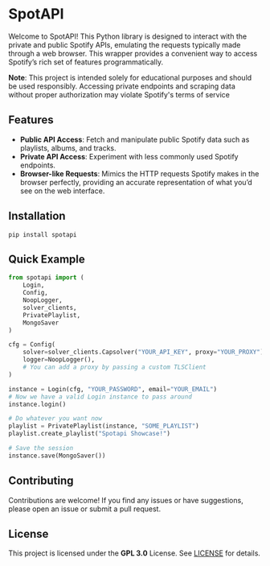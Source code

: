 # SpotAPI

Welcome to SpotAPI! This Python library is designed to interact with the private and public Spotify APIs, emulating the requests typically made through a web browser. This wrapper provides a convenient way to access Spotify’s rich set of features programmatically.

**Note**: This project is intended solely for educational purposes and should be used responsibly. Accessing private endpoints and scraping data without proper authorization may violate Spotify's terms of service

## Features
- **Public API Access**: Fetch and manipulate public Spotify data such as playlists, albums, and tracks.
- **Private API Access**: Experiment with less commonly used Spotify endpoints.
- **Browser-like Requests**: Mimics the HTTP requests Spotify makes in the browser perfectly, providing an accurate representation of what you’d see on the web interface.

## Installation
```
pip install spotapi
```

## Quick Example
```py
from spotapi import (
    Login, 
    Config, 
    NoopLogger, 
    solver_clients, 
    PrivatePlaylist, 
    MongoSaver
)

cfg = Config(
    solver=solver_clients.Capsolver("YOUR_API_KEY", proxy="YOUR_PROXY"),
    logger=NoopLogger(),
    # You can add a proxy by passing a custom TLSClient
)

instance = Login(cfg, "YOUR_PASSWORD", email="YOUR_EMAIL")
# Now we have a valid Login instance to pass around
instance.login()

# Do whatever you want now
playlist = PrivatePlaylist(instance, "SOME_PLAYLIST")
playlist.create_playlist("Spotapi Showcase!")

# Save the session
instance.save(MongoSaver())
```

## Contributing
Contributions are welcome! If you find any issues or have suggestions, please open an issue or submit a pull request.

## License
This project is licensed under the **GPL 3.0** License. See [LICENSE](https://choosealicense.com/licenses/gpl-3.0/) for details.

